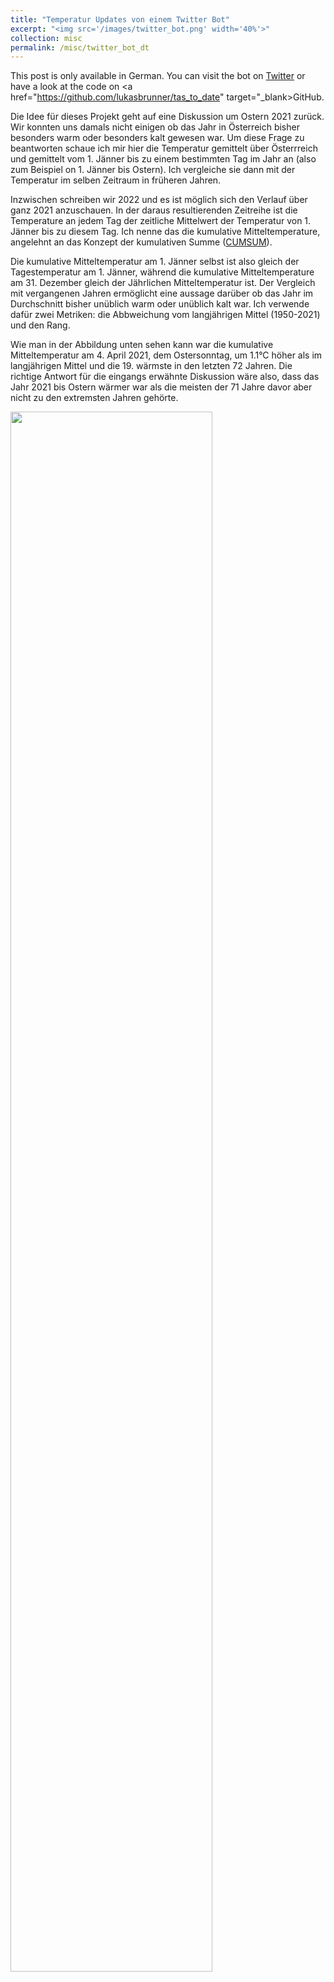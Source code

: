 ```yaml
---
title: "Temperatur Updates von einem Twitter Bot"
excerpt: "<img src='/images/twitter_bot.png' width='40%'>"
collection: misc
permalink: /misc/twitter_bot_dt
---
```


This post is only available in German. You can visit the bot on <a href="https://twitter.com/tas_to_date" target="_blank">Twitter</a> or have a look at the code on <a href="https://github.com/lukasbrunner/tas_to_date" target="_blank>GitHub</a>.

Die Idee für dieses Projekt geht auf eine Diskussion um Ostern 2021 zurück. Wir konnten uns damals nicht einigen ob das Jahr in Österreich bisher besonders warm oder besonders kalt gewesen war. Um diese Frage zu beantworten schaue ich mir hier die Temperatur gemittelt über Österrreich und gemittelt vom 1. Jänner bis zu einem bestimmten Tag im Jahr an (also zum Beispiel on 1. Jänner bis Ostern). Ich vergleiche sie dann mit der Temperatur im selben Zeitraum in früheren Jahren.

Inzwischen schreiben wir 2022 und es ist möglich sich den Verlauf über ganz 2021 anzuschauen. In der daraus resultierenden Zeitreihe ist die Temperature an jedem Tag der zeitliche Mittelwert der Temperatur von 1. Jänner bis zu diesem Tag. Ich nenne das die kumulative Mitteltemperature, angelehnt an das Konzept der kumulativen Summe (<a href="https://de.wikipedia.org/wiki/CUSUM" target="_blank">CUMSUM</a>).

Die kumulative Mitteltemperatur am 1. Jänner selbst ist also gleich der Tagestemperatur am 1. Jänner, während die kumulative Mitteltemperature am 31. Dezember gleich der Jährlichen Mitteltemperatur ist. Der Vergleich mit vergangenen Jahren ermöglicht eine aussage darüber ob das Jahr im Durchschnitt bisher unüblich warm oder unüblich kalt war. Ich verwende dafür zwei Metriken: die Abbweichung vom langjährigen Mittel (1950-2021) und den Rang.

Wie man in der Abbildung unten sehen kann war die kumulative Mitteltemperatur am 4. April 2021, dem Ostersonntag, um 1.1°C höher als im langjährigen Mittel und die 19. wärmste in den letzten 72 Jahren. Die richtige Antwort für die eingangs erwähnte Diskussion wäre also, dass das Jahr 2021 bis Ostern wärmer war als die meisten der 71 Jahre davor aber nicht zu den extremsten Jahren gehörte.

<img src="/images/tas_cummean_austria_2021_094.jpg" width="80%" height="80%">

<!-- To the <a href="https://twitter.com/tas_to_date" target="_blank">Bot on Twitter</a>. -->


<!-- It all started with a family discussion over Easter 2021 where my parents could not decide if 2021 has been really cold or really warm in Austria so far. So I did the only reasonable thing and started making plots. I compared mean temperature from the beginning of the year until Easter to the same period in past years using data from ERA5. As seen in the figure below Austrian mean temperatures in 2021 until beginning of April where below the mean of the last 11 years but still 1.5°C above the 1950-1999 baseline. -->

<!-- <img src="/images/temperature_todate_2021-04-04.png" width="80%" height="80%"> -->

<!-- Then I generalised it to any end date (i.e., mean temperature from January 1st to XX) in what I started calling year-to-date temperature. I also added to option to calculate the metric for different regions. As a test bed I used the regions defined for the latest sixth IPCC assessment report (AR6). The animation below shows the example of global temperature until end of April. -->

<!-- <img src="/images/temperature_todate_2021-04-28.gif" width="80%" height="80%"> -->

<!-- Next I started to automate things using the very convenient <a href="https://era5cli.readthedocs.io/" target="_blank">era5cli</a> and <a href="https://en.wikipedia.org/wiki/Cron" target="_blank">cron</a> to download ERA5 (using the <a href="https://confluence.ecmwf.int/display/CKB/How+to+download+ERA5" target="_blank">ERA5 API</a>). My experience from this is that ERA5 is about 2 weeks behind real time which I find pretty impressive for a global reanalysis. Here is an example to download all available days from the current month and year in hourly resolution and then resample them to daily using <a href="https://code.mpimet.mpg.de/pürojects/cdo" target="_blank">cdo</a>: -->


<!-- ```bash -->
<!-- year=$(date +%Y)  # current year -->
<!-- month=$(date +%m)  # current month -->
<!-- era5cli "hourly" --variables "2m_temperature" --startyear $year --months $month --outputprefix era5-${month}) -->
<!-- # define fn & fn_new -->
<!-- cdo daymean $fn $fn_new -->
<!-- ``` -->

<!-- I use a similar approach to update the plots in a directory. I've recently updated the layout of the plots a bit but haven't managed to clean to code up to a point where I think it is clean and documented enough to publish it. But one of these days... Here is mean temperature in the first half of 2021 for the Mediterranean in the new layout: -->

<!-- <img src="/images/temperature_todate_2021-06-30.png" width="80%" height="80%"> -->


<!-- Finally, I started to play around with the <a href="https://developer.twitter.com/en/docs/twitter-api" target="_blank">Twitter API</a> and applied for a developer account. I used the Python <a href="https://www.tweepy.org/" target="_blank">Tweepy</a> package, which makes automated tweeting pretty easy. At the core it is really only a couple of lines: -->

<!-- ```python -->
<!-- import tweepy -->

<!-- # ... -->

<!-- def tweet(fn, text): -->
<!--     auth = tweepy.OAuthHandler(consumer_key, consumer_key_secret) -->
<!--     auth.set_access_token(access_token, access_token_secret) -->
<!--     api = tweepy.API(auth) -->
<!--     media = api.media_upload(fn) -->
<!--     api.update_status(status=text, media_ids=[media.media_id]) -->
<!-- ``` -->

<!-- <img src="/images/twitter_bot.png" width="80%" height="80%"> -->
